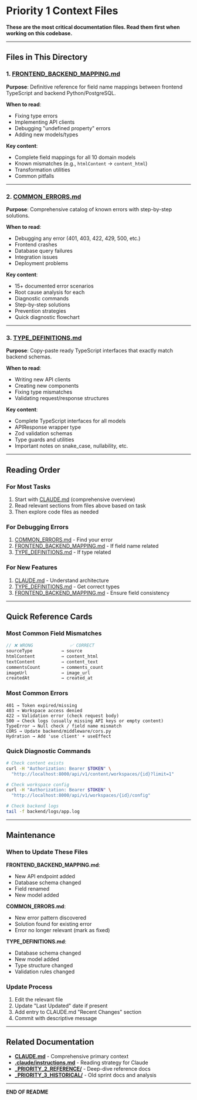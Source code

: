 # Priority 1 Context Files

**These are the most critical documentation files. Read them first when working on this codebase.**

---

## Files in This Directory

### 1. [FRONTEND_BACKEND_MAPPING.md](./FRONTEND_BACKEND_MAPPING.md)
**Purpose**: Definitive reference for field name mappings between frontend TypeScript and backend Python/PostgreSQL.

**When to read**:
- Fixing type errors
- Implementing API clients
- Debugging "undefined property" errors
- Adding new models/types

**Key content**:
- Complete field mappings for all 10 domain models
- Known mismatches (e.g., `htmlContent` → `content_html`)
- Transformation utilities
- Common pitfalls

---

### 2. [COMMON_ERRORS.md](./COMMON_ERRORS.md)
**Purpose**: Comprehensive catalog of known errors with step-by-step solutions.

**When to read**:
- Debugging any error (401, 403, 422, 429, 500, etc.)
- Frontend crashes
- Database query failures
- Integration issues
- Deployment problems

**Key content**:
- 15+ documented error scenarios
- Root cause analysis for each
- Diagnostic commands
- Step-by-step solutions
- Prevention strategies
- Quick diagnostic flowchart

---

### 3. [TYPE_DEFINITIONS.md](./TYPE_DEFINITIONS.md)
**Purpose**: Copy-paste ready TypeScript interfaces that exactly match backend schemas.

**When to read**:
- Writing new API clients
- Creating new components
- Fixing type mismatches
- Validating request/response structures

**Key content**:
- Complete TypeScript interfaces for all models
- APIResponse<T> wrapper type
- Zod validation schemas
- Type guards and utilities
- Important notes on snake_case, nullability, etc.

---

## Reading Order

### For Most Tasks
1. Start with [CLAUDE.md](../../../CLAUDE.md) (comprehensive overview)
2. Read relevant sections from files above based on task
3. Then explore code files as needed

### For Debugging Errors
1. [COMMON_ERRORS.md](./COMMON_ERRORS.md) - Find your error
2. [FRONTEND_BACKEND_MAPPING.md](./FRONTEND_BACKEND_MAPPING.md) - If field name related
3. [TYPE_DEFINITIONS.md](./TYPE_DEFINITIONS.md) - If type related

### For New Features
1. [CLAUDE.md](../../../CLAUDE.md) - Understand architecture
2. [TYPE_DEFINITIONS.md](./TYPE_DEFINITIONS.md) - Get correct types
3. [FRONTEND_BACKEND_MAPPING.md](./FRONTEND_BACKEND_MAPPING.md) - Ensure field consistency

---

## Quick Reference Cards

### Most Common Field Mismatches
```typescript
// ❌ WRONG              ✅ CORRECT
sourceType           → source
htmlContent          → content_html
textContent          → content_text
commentsCount        → comments_count
imageUrl             → image_url
createdAt            → created_at
```

### Most Common Errors
```
401 → Token expired/missing
403 → Workspace access denied
422 → Validation error (check request body)
500 → Check logs (usually missing API keys or empty content)
TypeError → Null check / field name mismatch
CORS → Update backend/middleware/cors.py
Hydration → Add 'use client' + useEffect
```

### Quick Diagnostic Commands
```bash
# Check content exists
curl -H "Authorization: Bearer $TOKEN" \
  "http://localhost:8000/api/v1/content/workspaces/{id}?limit=1"

# Check workspace config
curl -H "Authorization: Bearer $TOKEN" \
  "http://localhost:8000/api/v1/workspaces/{id}/config"

# Check backend logs
tail -f backend/logs/app.log
```

---

## Maintenance

### When to Update These Files

**FRONTEND_BACKEND_MAPPING.md**:
- New API endpoint added
- Database schema changed
- Field renamed
- New model added

**COMMON_ERRORS.md**:
- New error pattern discovered
- Solution found for existing error
- Error no longer relevant (mark as fixed)

**TYPE_DEFINITIONS.md**:
- Database schema changed
- New model added
- Type structure changed
- Validation rules changed

### Update Process
1. Edit the relevant file
2. Update "Last Updated" date if present
3. Add entry to CLAUDE.md "Recent Changes" section
4. Commit with descriptive message

---

## Related Documentation

- **[CLAUDE.md](../../../CLAUDE.md)** - Comprehensive primary context
- **[.claude/instructions.md](../../../.claude/instructions.md)** - Reading strategy for Claude
- **[_PRIORITY_2_REFERENCE/](../_PRIORITY_2_REFERENCE/)** - Deep-dive reference docs
- **[_PRIORITY_3_HISTORICAL/](../_PRIORITY_3_HISTORICAL/)** - Old sprint docs and analysis

---

**END OF README**